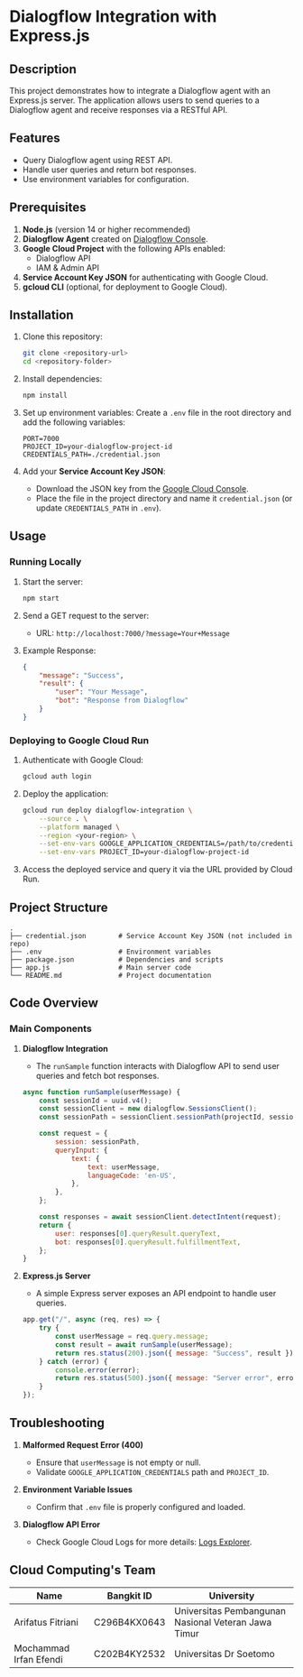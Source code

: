 # Dialogflow Integration with Express.js

## Description
This project demonstrates how to integrate a Dialogflow agent with an Express.js server. The application allows users to send queries to a Dialogflow agent and receive responses via a RESTful API.

## Features
- Query Dialogflow agent using REST API.
- Handle user queries and return bot responses.
- Use environment variables for configuration.

## Prerequisites
1. **Node.js** (version 14 or higher recommended)
2. **Dialogflow Agent** created on [Dialogflow Console](https://dialogflow.cloud.google.com/).
3. **Google Cloud Project** with the following APIs enabled:
   - Dialogflow API
   - IAM & Admin API
4. **Service Account Key JSON** for authenticating with Google Cloud.
5. **gcloud CLI** (optional, for deployment to Google Cloud).

## Installation

1. Clone this repository:
   ```bash
   git clone <repository-url>
   cd <repository-folder>
   ```

2. Install dependencies:
   ```bash
   npm install
   ```

3. Set up environment variables:
   Create a `.env` file in the root directory and add the following variables:
   ```env
   PORT=7000
   PROJECT_ID=your-dialogflow-project-id
   CREDENTIALS_PATH=./credential.json
   ```

4. Add your **Service Account Key JSON**:
   - Download the JSON key from the [Google Cloud Console](https://console.cloud.google.com/).
   - Place the file in the project directory and name it `credential.json` (or update `CREDENTIALS_PATH` in `.env`).

## Usage

### Running Locally
1. Start the server:
   ```bash
   npm start
   ```

2. Send a GET request to the server:
   - URL: `http://localhost:7000/?message=Your+Message`

3. Example Response:
   ```json
   {
       "message": "Success",
       "result": {
           "user": "Your Message",
           "bot": "Response from Dialogflow"
       }
   }
   ```

### Deploying to Google Cloud Run
1. Authenticate with Google Cloud:
   ```bash
   gcloud auth login
   ```

2. Deploy the application:
   ```bash
   gcloud run deploy dialogflow-integration \
       --source . \
       --platform managed \
       --region <your-region> \
       --set-env-vars GOOGLE_APPLICATION_CREDENTIALS=/path/to/credential.json \
       --set-env-vars PROJECT_ID=your-dialogflow-project-id
   ```

3. Access the deployed service and query it via the URL provided by Cloud Run.

## Project Structure
```
.
├── credential.json        # Service Account Key JSON (not included in repo)
├── .env                   # Environment variables
├── package.json           # Dependencies and scripts
├── app.js                 # Main server code
└── README.md              # Project documentation
```

## Code Overview

### Main Components
1. **Dialogflow Integration**
   - The `runSample` function interacts with Dialogflow API to send user queries and fetch bot responses.

   ```javascript
   async function runSample(userMessage) {
       const sessionId = uuid.v4();
       const sessionClient = new dialogflow.SessionsClient();
       const sessionPath = sessionClient.sessionPath(projectId, sessionId);

       const request = {
           session: sessionPath,
           queryInput: {
               text: {
                   text: userMessage,
                   languageCode: 'en-US',
               },
           },
       };

       const responses = await sessionClient.detectIntent(request);
       return {
           user: responses[0].queryResult.queryText,
           bot: responses[0].queryResult.fulfillmentText,
       };
   }
   ```

2. **Express.js Server**
   - A simple Express server exposes an API endpoint to handle user queries.

   ```javascript
   app.get("/", async (req, res) => {
       try {
           const userMessage = req.query.message;
           const result = await runSample(userMessage);
           return res.status(200).json({ message: "Success", result });
       } catch (error) {
           console.error(error);
           return res.status(500).json({ message: "Server error", error });
       }
   });
   ```

## Troubleshooting

1. **Malformed Request Error (400)**
   - Ensure that `userMessage` is not empty or null.
   - Validate `GOOGLE_APPLICATION_CREDENTIALS` path and `PROJECT_ID`.

2. **Environment Variable Issues**
   - Confirm that `.env` file is properly configured and loaded.

3. **Dialogflow API Error**
   - Check Google Cloud Logs for more details: [Logs Explorer](https://console.cloud.google.com/logs).


## Cloud Computing's Team

|Name |Bangkit ID| University|
|-----|----------|-----------|
|Arifatus Fitriani |C296B4KX0643 |Universitas Pembangunan Nasional Veteran Jawa Timur |
|Mochammad Irfan Efendi |C202B4KY2532 |Universitas Dr Soetomo |


